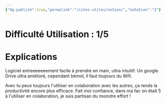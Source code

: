 ```yaml
---
{"dg-publish":true,"permalink":"/sites-utiles/notion/","noteIcon":"2"}
---
```


# Difficulté Utilisation : 1/5
# Explications
Logiciel extreeeeeeement facile à prendre en main, ultra intuitif. Un google Drive ultra amélioré, cependant bémol, il faut toujours du Wifi. 

Avec tu peux toujours l'utiliser en colaboration avec les autres, ça rends la productivité encore plus efficace. Fait moi confiance, dans ma fac on était 5 à l'utiliser en colaboration, je suis partisan du moindre effort !